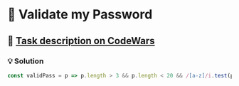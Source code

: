# 📝 Validate my Password

## 🔗 [Task description on CodeWars](https://www.codewars.com/kata/59c01248bf10a47bd1000046)

### 💡 Solution

```javascript
const validPass = p => p.length > 3 && p.length < 20 && /[a-z]/i.test(p) && /\d/.test(p) && /^\w+$/.test(p) ? "VALID" : "INVALID";
```
